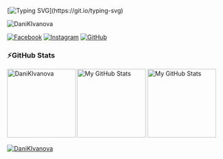 <!--   my-ticker -->    
[![Typing SVG](https://readme-typing-svg.herokuapp.com?color=%2336BCF7&center=true&vCenter=true&width=600&lines=Hi+there+👋,+I+am+Daniela+Ivanova;+Welcome+to+My+Profile!)](https://git.io/typing-svg)

<p align="left"> <img src="https://komarev.com/ghpvc/?username=DaniKIvanova&label=Profile%20views&color=0e75b6&style=flat" alt="DaniKIvanova" /> </p>

[![Facebook](https://img.shields.io/badge/-Facebook-00B2FF?style=flat-square&logo=Facebook&logoColor=white)](https://www.facebook.com/profile.php?id=100000202014423/)
[![Instagram](https://img.shields.io/badge/-Instagram-e4405f?style=flat-square&logo=Instagram&logoColor=white)](https://www.instagram.com/krasimirova.dd/)
[![GitHub](https://img.shields.io/badge/-Github-000000?style=flat-square&logo=Github&logoColor=white)](https://github.com/DanikIvanova)


### ⚡GitHub Stats

<p><img height="160em" img align="left" src="https://github-readme-streak-stats.herokuapp.com/?user=DaniKIvanova&" alt="DaniKIvanova" /></p>

<p>
<img height="160em" alt="My GitHub Stats" src="https://github-readme-stats.vercel.app/api?username=DaniKIvanova&show_icons=true&bg_color=00000000&hide_border=true&text_color=3498db&&count_private=true" />

  <img height="160em" alt="My GitHub Stats" src="https://github-readme-stats.vercel.app/api/top-langs/?username=DaniKIvanova&langs_count=8&layout=compact&hide_border=true&bg_color=00000000&text_color=3498db&&count_private=true&include_all_commits=true" />
</p>
<p></p><p></p>

<p align="left"> <a href="https://github.com/ryo-ma/github-profile-trophy"><img src="https://github-profile-trophy.vercel.app/?username=DaniKIvanova" alt="DaniKIvanova" /></a> </p>
